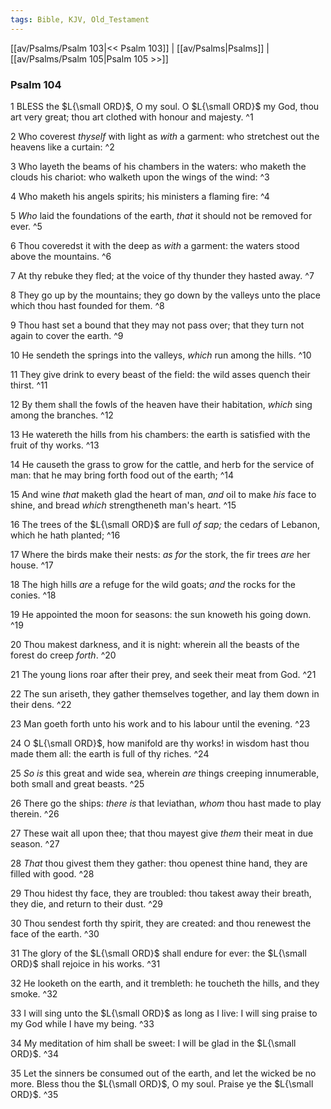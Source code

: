 ```yaml
---
tags: Bible, KJV, Old_Testament
---
```


[[av/Psalms/Psalm 103|<< Psalm 103]] | [[av/Psalms|Psalms]] | [[av/Psalms/Psalm 105|Psalm 105 >>]]

### Psalm 104

1 BLESS the $L{\small ORD}$, O my soul. O $L{\small ORD}$ my God, thou art very great; thou art clothed with honour and majesty. ^1

2 Who coverest _thyself_ with light as _with_ a garment: who stretchest out the heavens like a curtain: ^2

3 Who layeth the beams of his chambers in the waters: who maketh the clouds his chariot: who walketh upon the wings of the wind: ^3

4 Who maketh his angels spirits; his ministers a flaming fire: ^4

5 _Who_ laid the foundations of the earth, _that_ it should not be removed for ever. ^5

6 Thou coveredst it with the deep as _with_ a garment: the waters stood above the mountains. ^6

7 At thy rebuke they fled; at the voice of thy thunder they hasted away. ^7

8 They go up by the mountains; they go down by the valleys unto the place which thou hast founded for them. ^8

9 Thou hast set a bound that they may not pass over; that they turn not again to cover the earth. ^9

10 He sendeth the springs into the valleys, _which_ run among the hills. ^10

11 They give drink to every beast of the field: the wild asses quench their thirst. ^11

12 By them shall the fowls of the heaven have their habitation, _which_ sing among the branches. ^12

13 He watereth the hills from his chambers: the earth is satisfied with the fruit of thy works. ^13

14 He causeth the grass to grow for the cattle, and herb for the service of man: that he may bring forth food out of the earth; ^14

15 And wine _that_ maketh glad the heart of man, _and_ oil to make _his_ face to shine, and bread _which_ strengtheneth man's heart. ^15

16 The trees of the $L{\small ORD}$ are full _of_ _sap;_ the cedars of Lebanon, which he hath planted; ^16

17 Where the birds make their nests: _as_ _for_ the stork, the fir trees _are_ her house. ^17

18 The high hills _are_ a refuge for the wild goats; _and_ the rocks for the conies. ^18

19 He appointed the moon for seasons: the sun knoweth his going down. ^19

20 Thou makest darkness, and it is night: wherein all the beasts of the forest do creep _forth_. ^20

21 The young lions roar after their prey, and seek their meat from God. ^21

22 The sun ariseth, they gather themselves together, and lay them down in their dens. ^22

23 Man goeth forth unto his work and to his labour until the evening. ^23

24 O $L{\small ORD}$, how manifold are thy works! in wisdom hast thou made them all: the earth is full of thy riches. ^24

25 _So_ _is_ this great and wide sea, wherein _are_ things creeping innumerable, both small and great beasts. ^25

26 There go the ships: _there_ _is_ that leviathan, _whom_ thou hast made to play therein. ^26

27 These wait all upon thee; that thou mayest give _them_ their meat in due season. ^27

28 _That_ thou givest them they gather: thou openest thine hand, they are filled with good. ^28

29 Thou hidest thy face, they are troubled: thou takest away their breath, they die, and return to their dust. ^29

30 Thou sendest forth thy spirit, they are created: and thou renewest the face of the earth. ^30

31 The glory of the $L{\small ORD}$ shall endure for ever: the $L{\small ORD}$ shall rejoice in his works. ^31

32 He looketh on the earth, and it trembleth: he toucheth the hills, and they smoke. ^32

33 I will sing unto the $L{\small ORD}$ as long as I live: I will sing praise to my God while I have my being. ^33

34 My meditation of him shall be sweet: I will be glad in the $L{\small ORD}$. ^34

35 Let the sinners be consumed out of the earth, and let the wicked be no more. Bless thou the $L{\small ORD}$, O my soul. Praise ye the $L{\small ORD}$. ^35
